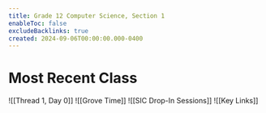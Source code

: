 ```yaml
---
title: Grade 12 Computer Science, Section 1
enableToc: false
excludeBacklinks: true
created: 2024-09-06T00:00:00.000-0400
---
```

# Most Recent Class
![[Thread 1, Day 0]]
![[Grove Time]]
![[SIC Drop-In Sessions]]
![[Key Links]]